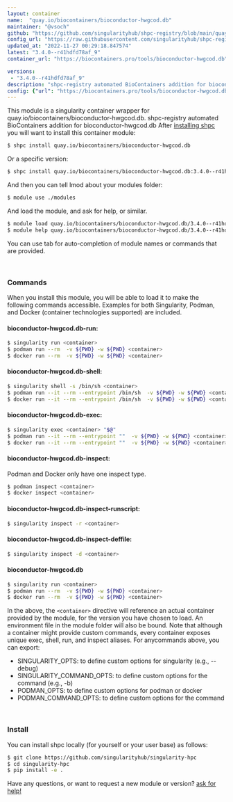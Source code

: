 ```yaml
---
layout: container
name:  "quay.io/biocontainers/bioconductor-hwgcod.db"
maintainer: "@vsoch"
github: "https://github.com/singularityhub/shpc-registry/blob/main/quay.io/biocontainers/bioconductor-hwgcod.db/container.yaml"
config_url: "https://raw.githubusercontent.com/singularityhub/shpc-registry/main/quay.io/biocontainers/bioconductor-hwgcod.db/container.yaml"
updated_at: "2022-11-27 00:29:18.847574"
latest: "3.4.0--r41hdfd78af_9"
container_url: "https://biocontainers.pro/tools/bioconductor-hwgcod.db"

versions:
 - "3.4.0--r41hdfd78af_9"
description: "shpc-registry automated BioContainers addition for bioconductor-hwgcod.db"
config: {"url": "https://biocontainers.pro/tools/bioconductor-hwgcod.db", "maintainer": "@vsoch", "description": "shpc-registry automated BioContainers addition for bioconductor-hwgcod.db", "latest": {"3.4.0--r41hdfd78af_9": "sha256:1a85c582bc5887a097e3ed9967f0b3406bf2001fe3539c7e2afa6ecd9c7de7b5"}, "tags": {"3.4.0--r41hdfd78af_9": "sha256:1a85c582bc5887a097e3ed9967f0b3406bf2001fe3539c7e2afa6ecd9c7de7b5"}, "docker": "quay.io/biocontainers/bioconductor-hwgcod.db"}
---
```


This module is a singularity container wrapper for quay.io/biocontainers/bioconductor-hwgcod.db.
shpc-registry automated BioContainers addition for bioconductor-hwgcod.db
After [installing shpc](#install) you will want to install this container module:


```bash
$ shpc install quay.io/biocontainers/bioconductor-hwgcod.db
```

Or a specific version:

```bash
$ shpc install quay.io/biocontainers/bioconductor-hwgcod.db:3.4.0--r41hdfd78af_9
```

And then you can tell lmod about your modules folder:

```bash
$ module use ./modules
```

And load the module, and ask for help, or similar.

```bash
$ module load quay.io/biocontainers/bioconductor-hwgcod.db/3.4.0--r41hdfd78af_9
$ module help quay.io/biocontainers/bioconductor-hwgcod.db/3.4.0--r41hdfd78af_9
```

You can use tab for auto-completion of module names or commands that are provided.

<br>

### Commands

When you install this module, you will be able to load it to make the following commands accessible.
Examples for both Singularity, Podman, and Docker (container technologies supported) are included.

#### bioconductor-hwgcod.db-run:

```bash
$ singularity run <container>
$ podman run --rm  -v ${PWD} -w ${PWD} <container>
$ docker run --rm  -v ${PWD} -w ${PWD} <container>
```

#### bioconductor-hwgcod.db-shell:

```bash
$ singularity shell -s /bin/sh <container>
$ podman run --it --rm --entrypoint /bin/sh  -v ${PWD} -w ${PWD} <container>
$ docker run --it --rm --entrypoint /bin/sh  -v ${PWD} -w ${PWD} <container>
```

#### bioconductor-hwgcod.db-exec:

```bash
$ singularity exec <container> "$@"
$ podman run --it --rm --entrypoint ""  -v ${PWD} -w ${PWD} <container> "$@"
$ docker run --it --rm --entrypoint ""  -v ${PWD} -w ${PWD} <container> "$@"
```

#### bioconductor-hwgcod.db-inspect:

Podman and Docker only have one inspect type.

```bash
$ podman inspect <container>
$ docker inspect <container>
```

#### bioconductor-hwgcod.db-inspect-runscript:

```bash
$ singularity inspect -r <container>
```

#### bioconductor-hwgcod.db-inspect-deffile:

```bash
$ singularity inspect -d <container>
```



#### bioconductor-hwgcod.db

```bash
$ singularity run <container>
$ podman run --rm  -v ${PWD} -w ${PWD} <container>
$ docker run --rm  -v ${PWD} -w ${PWD} <container>
```


In the above, the `<container>` directive will reference an actual container provided
by the module, for the version you have chosen to load. An environment file in the
module folder will also be bound. Note that although a container
might provide custom commands, every container exposes unique exec, shell, run, and
inspect aliases. For anycommands above, you can export:

 - SINGULARITY_OPTS: to define custom options for singularity (e.g., --debug)
 - SINGULARITY_COMMAND_OPTS: to define custom options for the command (e.g., -b)
 - PODMAN_OPTS: to define custom options for podman or docker
 - PODMAN_COMMAND_OPTS: to define custom options for the command

<br>

### Install

You can install shpc locally (for yourself or your user base) as follows:

```bash
$ git clone https://github.com/singularityhub/singularity-hpc
$ cd singularity-hpc
$ pip install -e .
```

Have any questions, or want to request a new module or version? [ask for help!](https://github.com/singularityhub/singularity-hpc/issues)